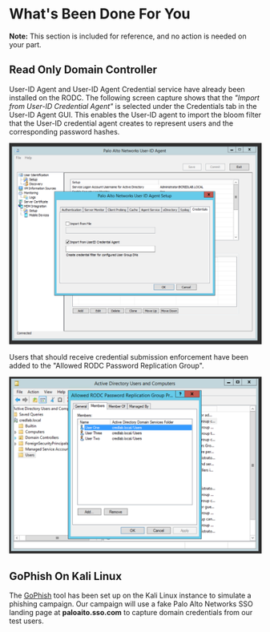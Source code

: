 <h1>What's Been Done For You</h1>

**Note:** This section is included for reference, and no action is needed on your part.

## Read Only Domain Controller

User-ID Agent and User-ID Agent Credential service have already been installed on the RODC.  The 
following screen capture shows that the *"Import from User-ID Credential Agent"* is selected under 
the Credentials tab in the User-ID Agent GUI.  This enables the User-ID agent to import the bloom
filter that the User-ID credential agent creates to represent users and the corresponding password 
hashes.

![User-ID Agent Config](img/uid_agent_config.png)

Users that should receive credential submission enforcement have been added to the "Allowed RODC 
Password Replication Group".

![Allowed RODC Users](img/allowed_rodc_users.png)

## GoPhish On Kali Linux

The [GoPhish](https://getgophish.com) tool has been set up on the Kali Linux instance to simulate 
a phishing campaign.  Our campaign will use a fake Palo Alto Networks SSO landing page at 
**paloaito.sso.com** to capture domain credentials from our test users.	